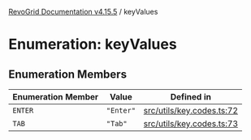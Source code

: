 [RevoGrid Documentation v4.15.5](README.md) / keyValues

# Enumeration: keyValues

## Enumeration Members

| Enumeration Member | Value | Defined in |
| ------ | ------ | ------ |
| `ENTER` | `"Enter"` | [src/utils/key.codes.ts:72](https://github.com/revolist/revogrid/blob/e4de5901d3a858ae9e9a420f27ffcd2a33073a79/src/utils/key.codes.ts#L72) |
| `TAB` | `"Tab"` | [src/utils/key.codes.ts:73](https://github.com/revolist/revogrid/blob/e4de5901d3a858ae9e9a420f27ffcd2a33073a79/src/utils/key.codes.ts#L73) |
